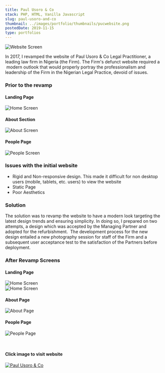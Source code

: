 ```yaml
---
title: Paul Usoro & Co
stack: PHP, HTML, Vanilla Javascript
slug: paul-usoro-and-co
thumbnail: ../images/portfolio/thumbnails/pucwebsite.png
postedDate: 2019-11-15
type: portfolios
---
```


![Website Screen ](../images/portfolio/thumbnails/pucwebsite.png)

In 2017, I revamped the website of Paul Usoro & Co Legal Practitioner, a leading law firm in Nigeria (the Firm). The Firm's defunct website required a  modern outlook that would properly portray the professionalism and leadership of the Firm in the Nigerian Legal Practice, devoid of issues.

### Prior to the revamp

#### Landing Page

![Home Screen ](../images/portfolio/featured/paul-usoro-co/home-old.jpg)

#### About Section

![About Screen ](../images/portfolio/featured/paul-usoro-co/about-old.jpg)

#### People Page

![People Screen ](../images/portfolio/featured/paul-usoro-co/people-old.jpg)

### Issues with the initial website

- Rigid and Non-responsive design. This made it difficult for non desktop users (mobile, tablets, etc. users) to view the website
- Static Page
- Poor Aesthetics

### Solution

The solution was to revamp the website to have a modern look targeting the latest design trends and ensuring simplicity. In doing so, I prepared on two attempts, a design which was accepted by the Managing Partner and adopted for the refurbishment.  The development process for the new design entailed a new photography session for staff of the Firm and a subsequent user acceptance test to the satisfaction of the Partners before deployment.

### After Revamp Screens

#### Landing Page

![Home Screen ](../images/portfolio/featured/paul-usoro-co/home-new.jpg)  
![Home Screen ](../images/portfolio/featured/paul-usoro-co/home2-new.jpg)

#### About Page

![About Page ](../images/portfolio/featured/paul-usoro-co/about-new.jpg)

#### People Page

![People Page ](../images/portfolio/featured/paul-usoro-co/people-new.jpg)

<br />

#### Click image to visit website

[![Paul Usoro & Co](../images/portfolio/thumbnails/pucwebsite.png)](https://www.paulusoro.com/)
